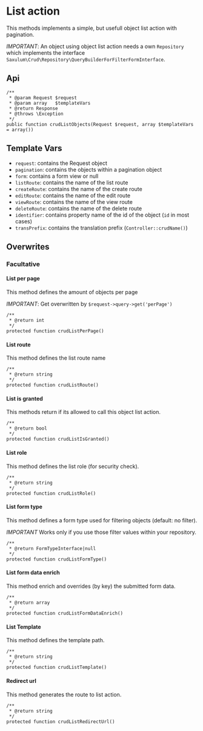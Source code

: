 # List action

This methods implements a simple, but usefull object list action with pagination.

*IMPORTANT*: An object using object list action needs a own `Repository` which implements
the interface `Saxulum\Crud\Repository\QueryBuilderForFilterFormInterface`.

## Api

```{.php}
/**
 * @param Request $request
 * @param array   $templateVars
 * @return Response
 * @throws \Exception
 */
public function crudListObjects(Request $request, array $templateVars = array())
```

## Template Vars

 * `request`: contains the Request object
 * `pagination`: contains the objects within a pagination object
 * `form`: contains a form view or null
 * `listRoute`: contains the name of the list route
 * `createRoute`: contains the name of the create route
 * `editRoute`: contains the name of the edit route
 * `viewRoute`: contains the name of the view route
 * `deleteRoute`: contains the name of the delete route
 * `identifier`: contains property name of the id of the object (`id` in most cases)
 * `transPrefix`: contains the translation prefix (`Controller::crudName()`)

## Overwrites

### Facultative

#### List per page

This method defines the amount of objects per page

*IMPORTANT*: Get overwritten by `$request->query->get('perPage')`

```{.php}
/**
 * @return int
 */
protected function crudListPerPage()
```

#### List route

This method defines the list route name

```{.php}
/**
 * @return string
 */
protected function crudListRoute()
```

#### List is granted

This methods return if its allowed to call this object list action.

```{.php}
/**
 * @return bool
 */
protected function crudListIsGranted()
```

#### List role

This method defines the list role (for security check).

```{.php}
/**
 * @return string
 */
protected function crudListRole()
```

#### List form type

This method defines a form type used for filtering objects (default: no filter).

*IMPORTANT* Works only if you use those filter values within your repository.

```{.php}
/**
 * @return FormTypeInterface|null
 */
protected function crudListFormType()
```

#### List form data enrich

This method enrich and overrides (by key) the submitted form data.

```{.php}
/**
 * @return array
 */
protected function crudListFormDataEnrich()
```

#### List Template

This method defines the template path.

```{.php}
/**
 * @return string
 */
protected function crudListTemplate()
```

#### Redirect url

This method generates the route to list action.

```{.php}
/**
 * @return string
 */
protected function crudListRedirectUrl()
```